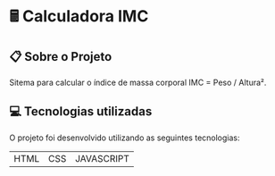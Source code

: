 <h1> 🖩  Calculadora IMC </h1>

## 📋 Sobre o Projeto

Sitema para calcular o índice de massa corporal
IMC = Peso / Altura².

##  💻 Tecnologias utilizadas

O projeto foi desenvolvido utilizando as seguintes tecnologias:

<table>

<tr>

<td>HTML</td>
<td>CSS</td>
<td>JAVASCRIPT</td>

</tr>

</table>
